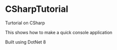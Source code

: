 # CSharpTutorial
 Turtorial on CSharp

This shows how to make a quick console application

Built using DotNet 8

